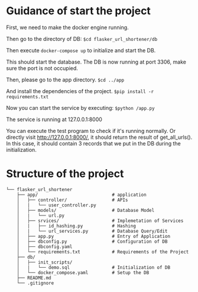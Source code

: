 # Guidance of start the project

First, we need to make the docker engine running.

Then go to the directory of DB: `$cd flasker_url_shortener/db`


Then execute `docker-compose up` to initialize and start the DB.

This should start the database. The DB is now running at port 3306, make sure the port is not occupied.

Then, please go to the app directory. `$cd ../app`

And install the dependencies of the project. `$pip install -r requirements.txt`

Now you can start the service by executing: `$python /app.py`

The service is running at 127.0.0.1:8000

You can execute the test program to check if it's running normally.
Or directly visit http://127.0.0.1:8000/, it should return the result of get_all_urls(). In this case, it should contain 3 records that we put in the DB during the initialization.



# Structure of the project
```
└── flasker_url_shortener
    ├── app/                            # application
    │   ├── controller/                 # APIs
    │   |   └── user_controller.py         
    │   ├── models/                     # Database Model
    │   |   └── url.py
    │   ├── srvices/                    # Implemetation of Services
    │   |   ├── id_hashing.py           # Hashing
    │   |   └── url_services.py         # Database Query/Edit
    │   ├── app.py                      # Entry of Application
    │   ├── dbconfig.py                 # Configuration of DB
    │   ├── dbconfig.yaml        
    │   └── requirements.txt            # Requirements of the Project       
    ├── db/               
    │   ├── init_scripts/               
    │   |   └── demo.sql                # Initialization of DB
    │   └── docker_compose.yaml         # Setup the DB
    ├── README.md            
    └── .gitignore   
```

